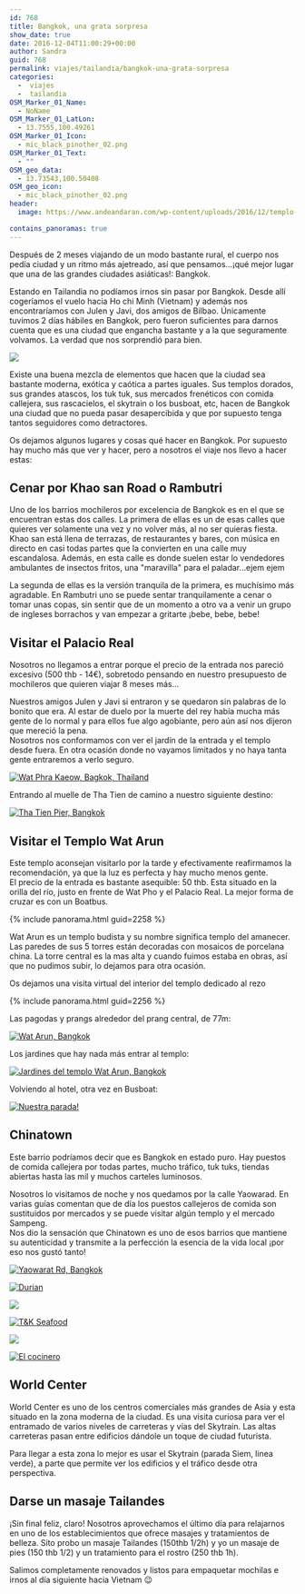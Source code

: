 ```yaml
---
id: 768
title: Bangkok, una grata sorpresa
show_date: true
date: 2016-12-04T11:00:29+00:00
author: Sandra
guid: 768
permalink: viajes/tailandia/bangkok-una-grata-sorpresa
categories:
  -  viajes
  -  tailandia
OSM_Marker_01_Name:
  - NoName
OSM_Marker_01_LatLon:
  - 13.7555,100.49261
OSM_Marker_01_Icon:
  - mic_black_pinother_02.png
OSM_Marker_01_Text:
  - ""
OSM_geo_data:
  - 13.73543,100.50408
OSM_geo_icon:
  - mic_black_pinother_02.png
header:
  image: https://www.andeandaran.com/wp-content/uploads/2016/12/templo-wat-arun.jpg

contains_panoramas: true
---
```


  Después de 2 meses viajando de un modo bastante rural, el cuerpo nos pedía ciudad y un ritmo más ajetreado, así que pensamos...¡qué mejor lugar que una de las grandes ciudades asiáticas!: Bangkok.



  Estando en Tailandia no podíamos irnos sin pasar por Bangkok. Desde allí cogeríamos el vuelo hacia Ho chi Minh (Vietnam) y además nos encontraríamos con Julen y Javi, dos amigos de Bilbao. Únicamente tuvimos 2 días hábiles en Bangkok, pero fueron suficientes para darnos cuenta que es una ciudad que engancha bastante y a la que seguramente volvamos. La verdad que nos sorprendió para bien.<!--more-->


[<img src="https://live.staticflickr.com/5723/31035838950_450afb9c96_c.jpg"  />](https://www.flickr.com/photos/sitoo/31035838950/)


  Existe una buena mezcla de elementos que hacen que la ciudad sea bastante moderna, exótica y caótica a partes iguales. Sus templos dorados, sus grandes atascos, los tuk tuk, sus mercados frenéticos con comida callejera, sus rascacielos, el skytrain o los busboat, etc, hacen de Bangkok una ciudad que no pueda pasar desapercibida y que por supuesto tenga tantos seguidores como detractores.



  Os dejamos algunos lugares y cosas qué hacer en Bangkok. Por supuesto hay mucho más que ver y hacer, pero a nosotros el viaje nos llevo a hacer estas:


## Cenar por Khao san Road o Rambutri



  Uno de los barrios mochileros por excelencia de Bangkok es en el que se encuentran estas dos calles. La primera de ellas es un de esas calles que quieres ver solamente una vez y no volver más, al no ser quieras fiesta. Khao san está llena de terrazas, de restaurantes y bares, con música en directo en casi todas partes que la convierten en una calle muy escandalosa. Además, en esta calle es donde suelen estar lo vendedores ambulantes de insectos fritos, una "maravilla" para el paladar...ejem ejem



  La segunda de ellas es la versión tranquila de la primera, es muchísimo más agradable. En Rambutri uno se puede sentar tranquilamente a cenar o tomar unas copas, sin sentir que de un momento a otro va a venir un grupo de ingleses borrachos y van empezar a gritarte ¡bebe, bebe, bebe!


## Visitar el Palacio Real



  Nosotros no llegamos a entrar porque el precio de la entrada nos pareció excesivo (500 thb - 14€), sobretodo pensando en nuestro presupuesto de mochileros que quieren viajar 8 meses más...



  Nuestros amigos Julen y Javi si entraron y se quedaron sin palabras de lo bonito que era. Al estar de duelo por la muerte del rey había mucha más gente de lo normal y para ellos fue algo agobiante, pero aún así nos dijeron que mereció la pena.<br /> Nosotros nos conformamos con ver el jardín de la entrada y el templo desde fuera. En otra ocasión donde no vayamos limitados y no haya tanta gente entraremos a verlo seguro.


[<img src="https://live.staticflickr.com/5778/31334331915_a5fbb058ba_c.jpg" alt="Wat Phra Kaeow, Bagkok, Thailand" />](https://www.flickr.com/photos/sitoo/31334331915/)


  Entrando al muelle de Tha Tien de camino a nuestro siguiente destino:


[<img src="https://live.staticflickr.com/5581/31353254745_a4f3d3c997_c.jpg" alt="Tha Tien Pier, Bangkok"  />](https://www.flickr.com/photos/sitoo/31353254745/in/dateposted/)

## Visitar el Templo Wat Arun

  Este templo aconsejan visitarlo por la tarde y efectivamente reafirmamos la recomendación, ya que la luz es perfecta y hay mucho menos gente.<br /> El precio de la entrada es bastante asequible: 50 thb. Esta situado en la orilla del río, justo en frente de Wat Pho y el Palacio Real. La mejor forma de cruzar es con un Boatbus.


{% include panorama.html guid=2258 %}


  Wat Arun es un templo budista y su nombre significa templo del amanecer. Las paredes de sus 5 torres están decoradas con mosaicos de porcelana china. La torre central es la mas alta y cuando fuimos estaba en obras, así que no pudimos subir, lo dejamos para otra ocasión.



  Os dejamos una visita virtual del interior del templo dedicado al rezo


{% include panorama.html guid=2256 %}


  Las pagodas y prangs alrededor del prang central, de 77m:


[<img src="https://farm6.staticflickr.com/5657/31345280926_d024bf281a_c.jpg" alt="Wat Arun, Bangkok"  />](https://www.flickr.com/photos/sitoo/31345280926/in/dateposted/)


  Los jardines que hay nada más entrar al templo:


[<img src="https://farm6.staticflickr.com/5808/31266577281_e5f389a02f_c.jpg" alt="Jardines del templo Wat Arun, Bangkok" />](https://www.flickr.com/photos/sitoo/31266577281/in/dateposted/)


  Volviendo al hotel, otra vez en Busboat:


[<img src="https://live.staticflickr.com/5731/31345282996_47f1075fec_c.jpg" alt="Nuestra parada!"  />](https://www.flickr.com/photos/sitoo/31345282996/in/dateposted/)

## Chinatown



  Este barrio podríamos decir que es Bangkok en estado puro. Hay puestos de comida callejera por todas partes, mucho tráfico, tuk tuks, tiendas abiertas hasta las mil y muchos carteles luminosos.



  Nosotros lo visitamos de noche y nos quedamos por la calle Yaowarad. En varias guías comentan que de día los puestos callejeros de comida son sustituidos por mercados y se puede visitar algún templo y el mercado Sampeng.<br /> Nos dio la sensación que Chinatown es uno de esos barrios que mantiene su autenticidad y transmite a la perfección la esencia de la vida local ¡por eso nos gustó tanto!


[<img src="https://live.staticflickr.com/5324/31290099681_aecaa47857_c.jpg" alt="Yaowarat Rd, Bangkok"  />](https://www.flickr.com/photos/sitoo/31290099681/in/dateposted/)

[<img src="https://live.staticflickr.com/5711/31263796822_0f751b7128_c.jpg" alt="Durian"  />](https://www.flickr.com/photos/sitoo/31263796822/)

[<img src="https://live.staticflickr.com/5342/31035840330_fabc540059_c.jpg"  />](https://www.flickr.com/photos/sitoo/31035840330/in/dateposted/)

[<img src="https://live.staticflickr.com/5783/31035839880_d6eef0450c_c.jpg" alt="T&K Seafood"  />](https://www.flickr.com/photos/sitoo/31035839880/in/dateposted/)

[<img src="https://live.staticflickr.com/5806/31408166495_a3520a74d2_c.jpg"  />](https://www.flickr.com/photos/sitoo/31408166495/in/dateposted/)

[<img src="https://live.staticflickr.com/5698/31408167185_6f12b118d9_c.jpg" alt="El cocinero"  />](https://www.flickr.com/photos/sitoo/31408167185/in/dateposted/)

## World Center

  World Center es uno de los centros comerciales más grandes de Asia y esta situado en la zona moderna de la ciudad. Es una visita curiosa para ver el entramado de varios niveles de carreteras y vías del Skytrain. Las altas carreteras pasan entre edificios dándole un toque de ciudad futurista.

  Para llegar a esta zona lo mejor es usar el Skytrain (parada Siem, linea verde), a parte que permite ver los edificios y el tráfico desde otra perspectiva.


## Darse un masaje Tailandes

  ¡Sin final feliz, claro! Nosotros aprovechamos el último día para relajarnos en uno de los establecimientos que ofrece masajes y tratamientos de belleza. Sito probo un masaje Tailandes (150thb 1/2h) y yo un masaje de pies (150 thb 1/2) y un tratamiento para el rostro (250 thb 1h).

  Salimos completamente renovados y listos para empaquetar mochilas e irnos al día siguiente hacia Vietnam 😉

